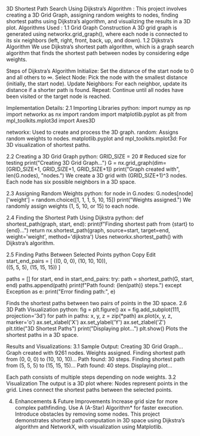 3D Shortest Path Search Using Dijkstra’s Algorithm :
This project involves creating a 3D Grid Graph, assigning random weights to nodes, finding shortest paths using Dijkstra’s 
algorithm, and visualizing the results in a 3D plot.
Algorithms Used :
1.1 Grid Graph Construction
A 3D grid graph is generated using networkx.grid_graph(), where each node is connected to its six neighbors (left, right, 
front, back, up, and down).
1.2 Dijkstra’s Algorithm
We use Dijkstra’s shortest path algorithm, which is a graph search algorithm that finds the shortest path between nodes by 
considering edge weights.

Steps of Dijkstra’s Algorithm
Initialize: 
Set the distance of the start node to 0 and all others to ∞.
Select Node:
Pick the node with the smallest distance (initially, the start node).
Update Neighbors:
For each neighbor, update its distance if a shorter path is found.
Repeat: 
Continue until all nodes have been visited or the target node is reached.

Implementation Details:
2.1 Importing Libraries
python:
import numpy as np
import networkx as nx
import random
import matplotlib.pyplot as plt
from mpl_toolkits.mplot3d import Axes3D

networkx: Used to create and process the 3D graph.
random: Assigns random weights to nodes.
matplotlib.pyplot and mpl_toolkits.mplot3d: For 3D visualization of shortest paths.

2.2 Creating a 3D Grid Graph
python:
GRID_SIZE = 20  # Reduced size for testing
print("Creating 3D Grid Graph...")
G = nx.grid_graph(dim=[GRID_SIZE+1, GRID_SIZE+1, GRID_SIZE+1])
print("Graph created with", len(G.nodes), "nodes.")
We create a 3D grid with (GRID_SIZE+1)^3 nodes.
Each node has six possible neighbors in a 3D space.

2.3 Assigning Random Weights
python:
for node in G.nodes:
    G.nodes[node]['weight'] = random.choice([1, 1, 1, 5, 10, 15])
print("Weights assigned.")
We randomly assign weights (1, 5, 10, or 15) to each node.

2.4 Finding the Shortest Path Using Dijkstra
python:
def shortest_path(graph, start, end):
    print(f"Finding shortest path from {start} to {end}...")
    return nx.shortest_path(graph, source=start, target=end, weight='weight', method='dijkstra')
Uses networkx.shortest_path() with Dijkstra’s algorithm.

2.5 Finding Paths Between Selected Points
python
Copy
Edit
start_end_pairs = [
    ((0, 0, 0), (10, 10, 10)),  
    ((5, 5, 5), (15, 15, 15))
]

paths = []
for start, end in start_end_pairs:
    try:
        path = shortest_path(G, start, end)
        paths.append(path)
        print(f"Path found: {len(path)} steps.")
    except Exception as e:
        print("Error finding path:", e)
        
Finds the shortest paths between two pairs of points in the 3D space.
2.6 3D Path Visualization
python:
fig = plt.figure()
ax = fig.add_subplot(111, projection='3d')
for path in paths:
    x, y, z = zip(*path)
    ax.plot(x, y, z, marker='o')
ax.set_xlabel('X')
ax.set_ylabel('Y')
ax.set_zlabel('Z')
plt.title("3D Shortest Paths")
print("Displaying plot...")
plt.show()
Plots the shortest paths in a 3D space.

Results and Visualizations:
3.1 Sample Output: 
Creating 3D Grid Graph...
Graph created with 9261 nodes.
Weights assigned.
Finding shortest path from (0, 0, 0) to (10, 10, 10)...
Path found: 30 steps.
Finding shortest path from (5, 5, 5) to (15, 15, 15)...
Path found: 40 steps.
Displaying plot...

Each path consists of multiple steps depending on node weights.
3.2 Visualization
The output is a 3D plot where:
Nodes represent points in the grid.
Lines connect the shortest paths between the selected points.

4. Enhancements & Future Improvements
Increase grid size for more complex pathfinding.
Use A (A-Star) Algorithm* for faster execution.
Introduce obstacles by removing some nodes.
This project demonstrates shortest path computation in 3D space using Dijkstra’s algorithm and NetworkX, with visualization
using Matplotlib.
